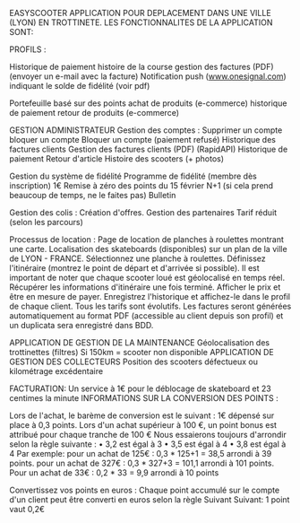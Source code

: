 EASYSCOOTER
APPLICATION POUR DEPLACEMENT DANS UNE VILLE (LYON) EN TROTTINETE. 
LES FONCTIONNALITES DE LA APPLICATION SONT: 

PROFILS :

Historique de paiement
histoire de la course
gestion des factures (PDF) (envoyer un e-mail avec la facture)
Notification push (www.onesignal.com) indiquant le solde de fidélité (voir pdf)


Portefeuille basé sur des points
achat de produits (e-commerce)
historique de paiement
retour de produits (e-commerce)


GESTION ADMINISTRATEUR
Gestion des comptes :
Supprimer un compte
bloquer un compte
Bloquer un compte (paiement refusé)
Historique des factures clients
Gestion des factures clients (PDF) (RapidAPI)
Historique de paiement
Retour d'article
Histoire des scooters (+ photos)

Gestion du système de fidélité
 Programme de fidélité (membre dès inscription) 1€
Remise à zéro des points du 15 février N+1 (si cela prend beaucoup de temps, ne le faites pas)
Bulletin

Gestion des colis :
Création d'offres.
Gestion des partenaires
Tarif réduit (selon les parcours)



Processus de location :
Page de location de planches à roulettes montrant une carte.
Localisation des skateboards (disponibles) sur un plan de la ville de LYON - FRANCE.
Sélectionnez une planche à roulettes.
Définissez l'itinéraire (montrez le point de départ et d'arrivée si possible).
Il est important de noter que chaque scooter loué est géolocalisé en temps réel.
Récupérer les informations d'itinéraire une fois terminé.
Afficher le prix et être en mesure de payer.
Enregistrez l'historique et affichez-le dans le profil de chaque client.
Tous les tarifs sont évolutifs. Les factures seront générées automatiquement
au format PDF (accessible au client depuis son profil) et un duplicata sera enregistré dans BDD.

APPLICATION DE GESTION DE LA MAINTENANCE
Géolocalisation des trottinettes (filtres)
Si 150km = scooter non disponible
APPLICATION DE GESTION DES COLLECTEURS
Position des scooters défectueux ou kilométrage excédentaire


FACTURATION:
Un service à 1€ pour le déblocage de skateboard et 23 centimes la minute
INFORMATIONS SUR LA CONVERSION DES POINTS :

Lors de l'achat, le barème de conversion est le suivant :
1€ dépensé sur place à 0,3 points.
Lors d'un achat supérieur à 100 €, un point bonus est attribué pour chaque tranche de 100 €
Nous essaierons toujours d'arrondir selon la règle suivante :
• 3,2 est égal à 3
• 3,5 est égal à 4
• 3,8 est égal à 4
Par exemple:
pour un achat de 125€ : 0,3 * 125+1 = 38,5 arrondi à 39 points.
 pour un achat de 327€ : 0,3 * 327+3 = 101,1 arrondi à 101 points.
Pour un achat de 33€ : 0,2 * 33 = 9,9 arrondi à 10 points

Convertissez vos points en euros :
Chaque point accumulé sur le compte d'un client peut être converti en euros selon la règle
Suivant Suivant:
  1 point vaut 0,2€
